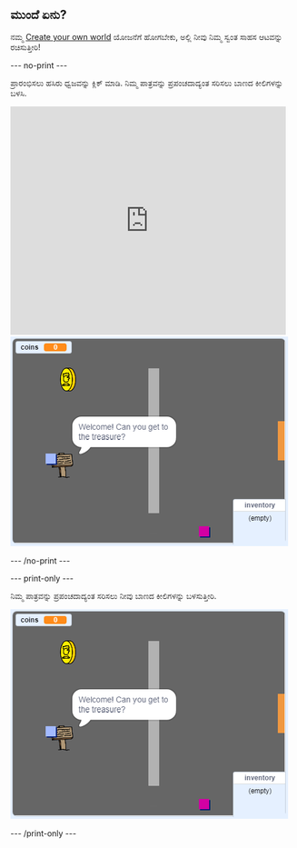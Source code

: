 ## ಮುಂದೆ ಏನು?

ನಮ್ಮ [Create your own world](https://projects.raspberrypi.org/kn-IN/projects/create-your-own-world?utm_source=pathway&utm_medium=whatnext&utm_campaign=projects) ಯೋಜನೆಗೆ ಹೋಗಬೇಕು, ಅಲ್ಲಿ ನೀವು ನಿಮ್ಮ ಸ್ವಂತ ಸಾಹಸ ಆಟವನ್ನು ರಚಿಸುತ್ತೀರಿ!

--- no-print ---

ಪ್ರಾರಂಭಿಸಲು ಹಸಿರು ಧ್ವಜವನ್ನು ಕ್ಲಿಕ್ ಮಾಡಿ. ನಿಮ್ಮ ಪಾತ್ರವನ್ನು ಪ್ರಪಂಚದಾದ್ಯಂತ ಸರಿಸಲು ಬಾಣದ ಕೀಲಿಗಳನ್ನು ಬಳಸಿ.

<div class="scratch-preview">
  <iframe allowtransparency="true" width="485" height="402" src="https://scratch.mit.edu/projects/embed/258757783/?autostart=false" frameborder="0" scrolling="no"></iframe>
  <img src="images/create-showcase.png">
</div>

--- /no-print ---

--- print-only ---

ನಿಮ್ಮ ಪಾತ್ರವನ್ನು ಪ್ರಪಂಚದಾದ್ಯಂತ ಸರಿಸಲು ನೀವು ಬಾಣದ ಕೀಲಿಗಳನ್ನು ಬಳಸುತ್ತೀರಿ. 

![showcase.png](images/create-showcase.png)

--- /print-only ---
